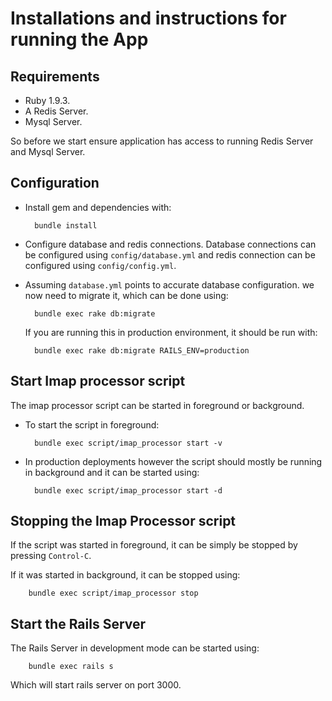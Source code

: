 # Installations and instructions for running the App #

## Requirements ##

* Ruby 1.9.3.
* A Redis Server.
* Mysql Server.

So before we start ensure application has access to running Redis Server
and Mysql Server.

## Configuration ##

* Install gem and dependencies with:

        bundle install
    
* Configure database and redis connections. Database connections
  can be configured using `config/database.yml` and redis connection
  can be configured using `config/config.yml`.
  
* Assuming `database.yml` points to accurate database configuration.
  we now need to migrate it, which can be done using:
  
        bundle exec rake db:migrate
    
  If you are running this in production environment, it should be run
  with:

        bundle exec rake db:migrate RAILS_ENV=production
    
  
## Start Imap processor script ##

The imap processor script can be started in foreground or background.

* To start the script in foreground:

        bundle exec script/imap_processor start -v
    
* In production deployments however the script should mostly be running
  in background and it can be started using:
  
        bundle exec script/imap_processor start -d
    
## Stopping the Imap Processor script ##

If the script was started in foreground, it can be simply be stopped
by pressing `Control-C`.

If it was started in background, it can be stopped using:

        bundle exec script/imap_processor stop
    
## Start the Rails Server ## 

The Rails Server in development mode can be started using:

        bundle exec rails s
    
Which will start rails server on port 3000.


